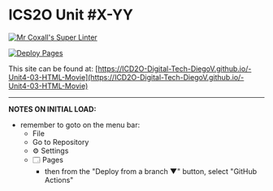# ICS2O Unit #X-YY

[![Mr Coxall's Super Linter](https://github.com/ICD2O-Digital-Tech-DiegoV/-Unit4-03-HTML-Movie/workflows/Mr%20Coxall's%20Super%20Linter/badge.svg)](https://github.com/ICD2O-Digital-Tech-DiegoV/-Unit4-03-HTML-Movie/actions)

[![Deploy Pages](https://github.com/ICD2O-Digital-Tech-DiegoV/-Unit4-03-HTML-Movie/workflows/Deploy%20Pages/badge.svg)](https://github.com/ICD2O-Digital-Tech-DiegoV/-Unit4-03-HTML-Movie/actions)

This site can be found at: [https://ICD2O-Digital-Tech-DiegoV.github.io/-Unit4-03-HTML-Movie](https://ICD2O-Digital-Tech-DiegoV.github.io/-Unit4-03-HTML-Movie)

---

**NOTES ON INITIAL LOAD:**
- remember to goto on the menu bar:
  - File
  - Go to Repository
  - ⚙ Settings
  - 🗔 Pages
    - then from the "Deploy from a branch ▼" button, select "GitHub Actions"
